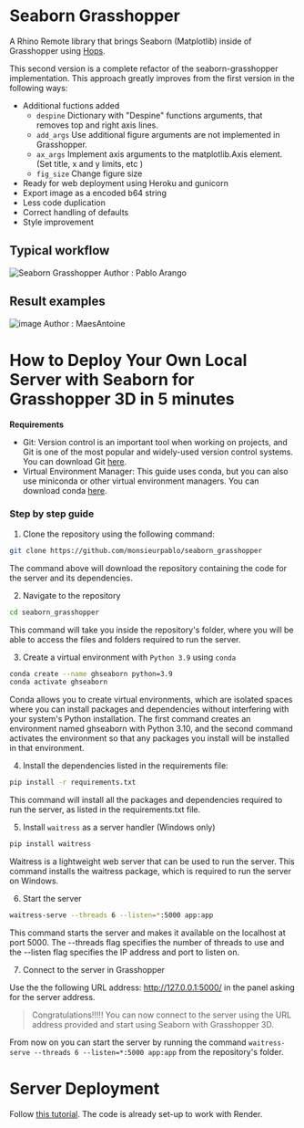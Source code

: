 # Seaborn Grasshopper

A Rhino Remote library that brings Seaborn (Matplotlib) inside of Grasshopper using [Hops](https://github.com/mcneel/compute.rhino3d/tree/master/src/ghhops-server-py).

This second version is a complete refactor of the seaborn-grasshopper implementation. This approach greatly improves from the first version in the following ways:

- Additional fuctions added
  - `despine` Dictionary with "Despine" functions arguments, that removes top and right axis lines.
  - `add_args` Use additional figure arguments are not implemented in Grasshopper.
  - `ax_args` Implement axis arguments to the matplotlib.Axis element. (Set title, x and y limits, etc )
  - `fig_size` Change figure size
- Ready for web deployment using Heroku and gunicorn
- Export image as a encoded b64 string
- Less code duplication
- Correct handling of defaults
- Style improvement

## Typical workflow

![Seaborn Grasshopper](https://i.imgur.com/MUZLQhk.gif)
Author : Pablo Arango

## Result examples

![image](https://user-images.githubusercontent.com/39027094/181036912-2712bd6c-5ec7-4969-8260-b261391a7485.png)
Author : MaesAntoine

# How to Deploy Your Own Local Server with Seaborn for Grasshopper 3D in 5 minutes

**Requirements**

- Git: Version control is an important tool when working on projects, and Git is one of the most popular and widely-used version control systems. You can download Git [here](https://git-scm.com/downloads).
- Virtual Environment Manager: This guide uses conda, but you can also use miniconda or other virtual environment managers. You can download conda [here](https://docs.conda.io/en/latest/miniconda.html).

### Step by step guide

1. Clone the repository using the following command:

```bash
git clone https://github.com/monsieurpablo/seaborn_grasshopper
```

The command above will download the repository containing the code for the server and its dependencies.

2. Navigate to the repository

```bash
cd seaborn_grasshopper
```

This command will take you inside the repository's folder, where you will be able to access the files and folders required to run the server.

3. Create a virtual environment with `Python 3.9` using `conda`

```bash
conda create --name ghseaborn python=3.9
conda activate ghseaborn
```

Conda allows you to create virtual environments, which are isolated spaces where you can install packages and dependencies without interfering with your system's Python installation. The first command creates an environment named ghseaborn with Python 3.10, and the second command activates the environment so that any packages you install will be installed in that environment.

4. Install the dependencies listed in the requirements file:

```bash
pip install -r requirements.txt
```

This command will install all the packages and dependencies required to run the server, as listed in the requirements.txt file.

5. Install `waitress` as a server handler (Windows only)

```bash
pip install waitress
```

Waitress is a lightweight web server that can be used to run the server. This command installs the waitress package, which is required to run the server on Windows.

6. Start the server

```bash
waitress-serve --threads 6 --listen=*:5000 app:app
```

This command starts the server and makes it available on the localhost at port 5000. The --threads flag specifies the number of threads to use and the --listen flag specifies the IP address and port to listen on.

7. Connect to the server in Grasshopper

Use the the following URL address: http://127.0.0.1:5000/ in the panel asking for the server address.

> Congratulations!!!!! You can now connect to the server using the URL address provided and start using Seaborn with Grasshopper 3D.

From now on you can start the server by running the command `waitress-serve --threads 6 --listen=*:5000 app:app` from the repository's folder.

# Server Deployment

Follow [this tutorial](https://www.youtube.com/watch?v=SiCAIRc0pEI). The code is already set-up to work with Render.

